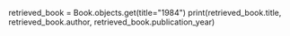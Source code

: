 retrieved_book = Book.objects.get(title="1984") print(retrieved_book.title, retrieved_book.author, retrieved_book.publication_year) 
